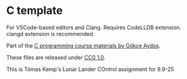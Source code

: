 # C template

For VSCode-based editors and Clang. Requires CodeLLDB extension. clangd extension is recommended.

Part of the [C programming course materials by Gökçe Aydos](https://c-programming.aydos.de/).

These files are released under [CC0 1.0](LICENSE).

This is Tómas Kemp's Lunar Lander COntrol assignment for 9.9-25
